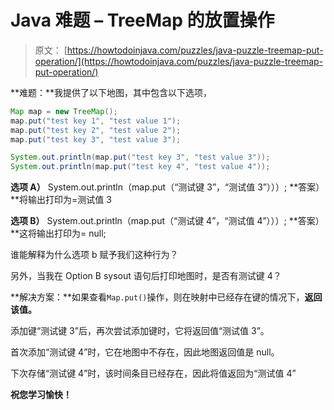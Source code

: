 # Java 难题 – TreeMap 的放置操作

> 原文： [https://howtodoinjava.com/puzzles/java-puzzle-treemap-put-operation/](https://howtodoinjava.com/puzzles/java-puzzle-treemap-put-operation/)

**难题：**我提供了以下地图，其中包含以下选项，

```java
Map map = new TreeMap();
map.put("test key 1", "test value 1");
map.put("test key 2", "test value 2");
map.put("test key 3", "test value 3");

System.out.println(map.put("test key 3", "test value 3"));
System.out.println(map.put("test key 4", "test value 4"));
```

**选项 A）** System.out.println（map.put（“测试键 3”，“测试值 3”）））;
**答案）**将输出打印为=测试值 3

**选项 B）** System.out.println（map.put（“测试键 4”，“测试值 4”）））;
**答案）**这将输出打印为= null;

谁能解释为什么选项 b 赋予我们这种行为？

另外，当我在 Option B sysout 语句后打印地图时，是否有测试键 4？

**解决方案：**如果查看`Map.put()`操作，则在映射中已经存在键的情况下，**返回该值。**

添加键“测试键 3”后，再次尝试添加键时，它将返回值“测试值 3”。

首次添加“测试键 4”时，它在地图中不存在，因此地图返回值是 null。

下次存储“测试键 4”时，该时间条目已经存在，因此将值返回为“测试值 4”

**祝您学习愉快！**